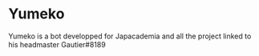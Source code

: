 # Yumeko
Yumeko is a bot developped for Japacademia and all the project linked to his headmaster Gautier#8189 
